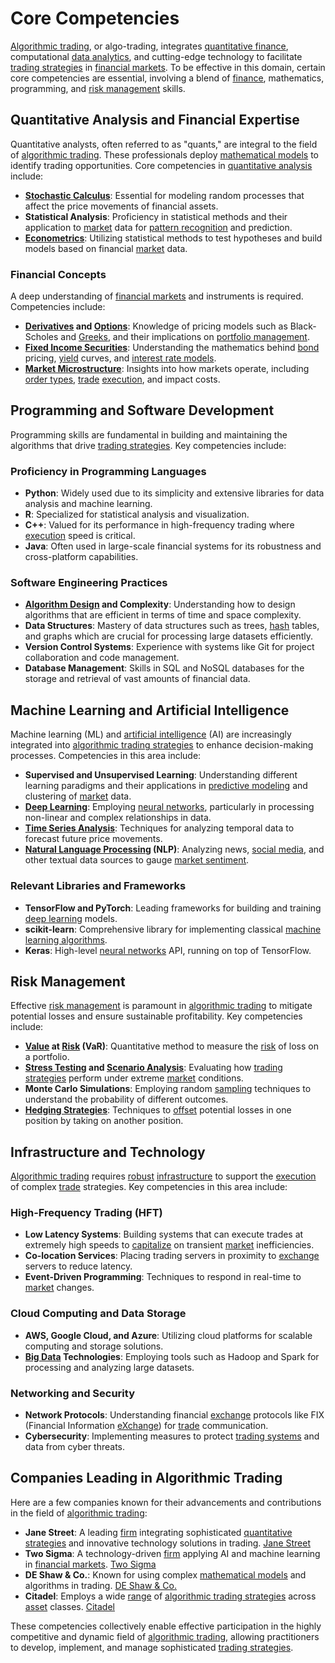 # Core Competencies

[Algorithmic trading](../a/accountability.md), or algo-trading, integrates [quantitative finance](../q/quantitative_finance.md), computational [data analytics](../d/data_analytics.md), and cutting-edge technology to facilitate [trading strategies](../t/trading_strategies.md) in [financial markets](../f/financial_market.md). To be effective in this domain, certain core competencies are essential, involving a blend of [finance](../f/finance.md), mathematics, programming, and [risk management](../r/risk_management.md) skills.

## Quantitative Analysis and Financial Expertise

Quantitative analysts, often referred to as "quants," are integral to the field of [algorithmic trading](../a/accountability.md). These professionals deploy [mathematical models](../m/mathematical_models_in_trading.md) to identify trading opportunities. Core competencies in [quantitative analysis](../q/quantitative_analysis.md) include:

- **[Stochastic Calculus](../s/stochastic_calculus.md)**: Essential for modeling random processes that affect the price movements of financial assets.
- **Statistical Analysis**: Proficiency in statistical methods and their application to [market](../m/market.md) data for [pattern recognition](../p/pattern_recognition.md) and prediction.
- **[Econometrics](../e/econometrics_in_trading.md)**: Utilizing statistical methods to test hypotheses and build models based on financial [market](../m/market.md) data.

### Financial Concepts

A deep understanding of [financial markets](../f/financial_market.md) and instruments is required. Competencies include:

- **[Derivatives](../d/derivatives.md) and [Options](../o/options.md)**: Knowledge of pricing models such as Black-Scholes and [Greeks](../g/greeks.md), and their implications on [portfolio management](../p/par.md).
- **[Fixed Income Securities](../f/fixed_income_securities.md)**: Understanding the mathematics behind [bond](../b/bond.md) pricing, [yield](../y/yield.md) curves, and [interest rate models](../i/interest_rate_models.md).
- **[Market Microstructure](../m/market_microstructure.md)**: Insights into how markets operate, including [order types](../o/order_types_in_trading.md), [trade](../t/trade.md) [execution](../e/execution.md), and impact costs.

## Programming and Software Development

Programming skills are fundamental in building and maintaining the algorithms that drive [trading strategies](../t/trading_strategies.md). Key competencies include:

### Proficiency in Programming Languages

- **Python**: Widely used due to its simplicity and extensive libraries for data analysis and machine learning.
- **R**: Specialized for statistical analysis and visualization.
- **C++**: Valued for its performance in high-frequency trading where [execution](../e/execution.md) speed is critical.
- **Java**: Often used in large-scale financial systems for its robustness and cross-platform capabilities.

### Software Engineering Practices

- **[Algorithm Design](../a/algorithm_design.md) and Complexity**: Understanding how to design algorithms that are efficient in terms of time and space complexity.
- **Data Structures**: Mastery of data structures such as trees, [hash](../h/hash.md) tables, and graphs which are crucial for processing large datasets efficiently.
- **Version Control Systems**: Experience with systems like Git for project collaboration and code management.
- **Database Management**: Skills in SQL and NoSQL databases for the storage and retrieval of vast amounts of financial data.

## Machine Learning and Artificial Intelligence

Machine learning (ML) and [artificial intelligence](../a/artificial_intelligence_in_trading.md) (AI) are increasingly integrated into [algorithmic trading strategies](../a/algorithmic_trading_strategies.md) to enhance decision-making processes. Competencies in this area include:

- **Supervised and Unsupervised Learning**: Understanding different learning paradigms and their applications in [predictive modeling](../p/predictive_modeling.md) and clustering of [market](../m/market.md) data.
- **[Deep Learning](../d/deep_learning.md)**: Employing [neural networks](../n/neural_networks_in_trading.md), particularly in processing non-linear and complex relationships in data.
- **[Time Series Analysis](../t/time_series_analysis.md)**: Techniques for analyzing temporal data to forecast future price movements.
- **[Natural Language Processing](../n/natural_language_processing_(nlp)_in_trading.md) (NLP)**: Analyzing news, [social media](../s/social_media.md), and other textual data sources to gauge [market sentiment](../m/market_sentiment.md).

### Relevant Libraries and Frameworks

- **TensorFlow and PyTorch**: Leading frameworks for building and training [deep learning](../d/deep_learning.md) models.
- **scikit-learn**: Comprehensive library for implementing classical [machine learning algorithms](../m/machine_learning_algorithms_in_trading.md).
- **Keras**: High-level [neural networks](../n/neural_networks_in_trading.md) API, running on top of TensorFlow.

## Risk Management

Effective [risk management](../r/risk_management.md) is paramount in [algorithmic trading](../a/accountability.md) to mitigate potential losses and ensure sustainable profitability. Key competencies include:

- **[Value](../v/value.md) at [Risk](../r/risk.md) (VaR)**: Quantitative method to measure the [risk](../r/risk.md) of loss on a portfolio.
- **[Stress Testing](../s/stress_testing.md) and [Scenario Analysis](../s/scenario_analysis.md)**: Evaluating how [trading strategies](../t/trading_strategies.md) perform under extreme [market](../m/market.md) conditions.
- **Monte Carlo Simulations**: Employing random [sampling](../s/sampling.md) techniques to understand the probability of different outcomes.
- **[Hedging Strategies](../h/hedging_strategies.md)**: Techniques to [offset](../o/offset.md) potential losses in one position by taking on another position.

## Infrastructure and Technology

[Algorithmic trading](../a/accountability.md) requires [robust](../r/robust.md) [infrastructure](../i/infrastructure.md) to support the [execution](../e/execution.md) of complex [trade](../t/trade.md) strategies. Key competencies in this area include:

### High-Frequency Trading (HFT)

- **Low Latency Systems**: Building systems that can execute trades at extremely high speeds to [capitalize](../c/capitalize.md) on transient [market](../m/market.md) inefficiencies.
- **Co-location Services**: Placing trading servers in proximity to [exchange](../e/exchange.md) servers to reduce latency.
- **Event-Driven Programming**: Techniques to respond in real-time to [market](../m/market.md) changes.

### Cloud Computing and Data Storage

- **AWS, Google Cloud, and Azure**: Utilizing cloud platforms for scalable computing and storage solutions.
- **[Big Data](../b/big_data_in_trading.md) Technologies**: Employing tools such as Hadoop and Spark for processing and analyzing large datasets.

### Networking and Security

- **Network Protocols**: Understanding financial [exchange](../e/exchange.md) protocols like FIX (Financial Information [eXchange](../e/exchange.md)) for [trade](../t/trade.md) communication.
- **Cybersecurity**: Implementing measures to protect [trading systems](../t/trading_systems.md) and data from cyber threats.

## Companies Leading in Algorithmic Trading

Here are a few companies known for their advancements and contributions in the field of [algorithmic trading](../a/accountability.md):

- **Jane Street**: A leading [firm](../f/firm.md) integrating sophisticated [quantitative strategies](../q/quantitative_strategies_in_trading.md) and innovative technology solutions in trading. [Jane Street](https://www.janestreet.com)
- **Two Sigma**: A technology-driven [firm](../f/firm.md) applying AI and machine learning in [financial markets](../f/financial_market.md). [Two Sigma](https://www.twosigma.com)
- **DE Shaw & Co.**: Known for using complex [mathematical models](../m/mathematical_models_in_trading.md) and algorithms in trading. [DE Shaw & Co.](https://www.deshaw.com)
- **Citadel**: Employs a wide [range](../r/range.md) of [algorithmic trading strategies](../a/algorithmic_trading_strategies.md) across [asset](../a/asset.md) classes. [Citadel](https://www.citadel.com)

These competencies collectively enable effective participation in the highly competitive and dynamic field of [algorithmic trading](../a/accountability.md), allowing practitioners to develop, implement, and manage sophisticated [trading strategies](../t/trading_strategies.md).